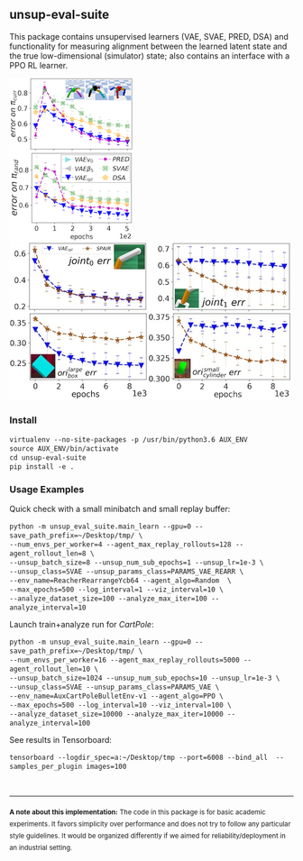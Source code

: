 ## unsup-eval-suite

This package contains unsupervised learners (VAE, SVAE, PRED, DSA) and functionality for measuring alignment between the learned latent state and the true low-dimensional (simulator) state; also contains an interface with a PPO RL learner.

![pyBullet benchmarks](plots/ant_all_err.png)
![Rearrange envs](plots/RearrangeReacher_ori_results.jpg)

### Install

```
virtualenv --no-site-packages -p /usr/bin/python3.6 AUX_ENV
source AUX_ENV/bin/activate
cd unsup-eval-suite
pip install -e .
```

### Usage Examples

Quick check with a small minibatch and small replay buffer:

```
python -m unsup_eval_suite.main_learn --gpu=0 --save_path_prefix=~/Desktop/tmp/ \
--num_envs_per_worker=4 --agent_max_replay_rollouts=128 --agent_rollout_len=8 \
--unsup_batch_size=8 --unsup_num_sub_epochs=1 --unsup_lr=1e-3 \
--unsup_class=SVAE --unsup_params_class=PARAMS_VAE_REARR \
--env_name=ReacherRearrangeYcb64 --agent_algo=Random  \
--max_epochs=500 --log_interval=1 --viz_interval=10 \
--analyze_dataset_size=100 --analyze_max_iter=100 --analyze_interval=10
```

Launch train+analyze run for *CartPole*:

```
python -m unsup_eval_suite.main_learn --gpu=0 --save_path_prefix=~/Desktop/tmp/ \
--num_envs_per_worker=16 --agent_max_replay_rollouts=5000 --agent_rollout_len=10 \
--unsup_batch_size=1024 --unsup_num_sub_epochs=10 --unsup_lr=1e-3 \
--unsup_class=SVAE --unsup_params_class=PARAMS_VAE \
--env_name=AuxCartPoleBulletEnv-v1 --agent_algo=PPO \
--max_epochs=500 --log_interval=10 --viz_interval=100 \
--analyze_dataset_size=10000 --analyze_max_iter=10000 --analyze_interval=100
```

See results in Tensorboard:

```
tensorboard --logdir_spec=a:~/Desktop/tmp --port=6008 --bind_all  --samples_per_plugin images=100
```

<br />
<hr />

<sub>**A note about this implementation:** The code in this package is for basic academic experiments.
It favors simplicity over performance and does not try to follow any particular style guidelines. It would be organized differently if we aimed for
reliability/deployment in an industrial setting.</sub>
